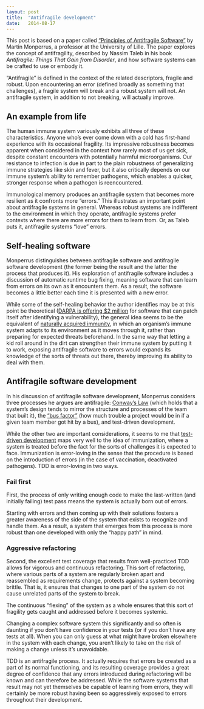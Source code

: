 ```yaml
---
layout: post
title:  "Antifragile development"
date:   2014-08-17
---
```


This post is based on a paper called [“Principles of Antifragile Software”][] by Martin Monperrus, a professor at the University of Lille. The paper explores the concept of antifragility, described by Nassim Taleb in his book *Antifragile: Things That Gain from Disorder*, and how software systems can be crafted to use or embody it.

“Antifragile” is defined in the context of the related descriptors, fragile and robust. Upon encountering an error (defined broadly as something that challenges), a fragile system will break and a robust system will not. An antifragile system, in addition to not breaking, will actually improve.

## An example from life

The human immune system variously exhibits all three of these characteristics. Anyone who’s ever come down with a cold has first-hand experience with its occasional fragility. Its impressive robustness becomes apparent when considered in the context how rarely most of us get sick, despite constant encounters with potentially harmful microorganisms. Our resistance to infection is due in part to the plain robustness of generalizing immune strategies like skin and fever, but it also critically depends on our immune system’s ability to remember pathogens, which enables a quicker, stronger response when a pathogen is reencountered.

Immunological memory produces an antifragile system that becomes more resilient as it confronts more “errors.” This illustrates an important point about antifragile systems in general. Whereas robust systems are indifferent to the environment in which they operate, antifragile systems prefer contexts where there are more errors for them to learn from. Or, as Taleb puts it, antifragile systems “love” errors.

## Self-healing software

Monperrus distinguishes between antifragile software and antifragile software development (the former being the result and the latter the process that produces it). His exploration of antifragile software includes a discussion of automatic runtime bug fixing, meaning software that can learn from errors on its own as it encounters them. As a result, the software becomes a little better each time it is presented with a new error.

While some of the self-healing behavior the author identifies may be at this point be theoretical ([DARPA is offering $2 million][] for software that can patch itself after identifying a vulnerability), the general idea seems to be the equivalent of [naturally acquired immunity], in which an organism’s immune system adapts to its environment as it moves through it, rather than preparing for expected threats beforehand. In the same way that letting a kid roll around in the dirt can strengthen their immune system by putting it to work, exposing antifragile software to errors would expands its knowledge of the sorts of threats out there, thereby improving its ability to deal with them.

## Antifragile software development

In his discussion of antifragile software development, Monperrus considers three processes he argues are antifragile: [Conway’s Law][] (which holds that a system’s design tends to mirror the structure and processes of the team that built it), the [“bus factor”][] (how much trouble a project would be in if a given team member got hit by a bus), and test-driven development.

While the other two are important considerations, it seems to me that [test-driven development][] maps very well to the idea of immunization, where a system is treated before the fact for the sorts of challenges it is expected to face. Immunization is error-loving in the sense that the procedure is based on the introduction of errors (in the case of vaccination, deactivated pathogens). TDD is error-loving in two ways.

### Fail first

First, the process of only writing enough code to make the last-written (and initially failing) test pass means the system is actually born out of errors.

Starting with errors and then coming up with their solutions fosters a greater awareness of the side of the system that exists to recognize and handle them. As a result, a system that emerges from this process is more robust than one developed with only the “happy path” in mind.

### Aggressive refactoring

Second, the excellent test coverage that results from well-practiced TDD allows for vigorous and continuous refactoring. This sort of refactoring, where various parts of a system are regularly broken apart and reassembled as requirements change, protects against a system becoming brittle. That is, it ensures that changes to one part of the system do not cause unrelated parts of the system to break.

The continuous “flexing” of the system as a whole ensures that this sort of fragility gets caught and addressed before it becomes systemic.

Changing a complex software system this significantly and so often is daunting if you don’t have confidence in your tests (or if you don’t have any tests at all). When you can only guess at what might have broken elsewhere in the system with each change, you aren’t likely to take on the risk of making a change unless it’s unavoidable.

TDD is an antifragile process. It actually requires that errors be created as a part of its normal functioning, and its resulting coverage provides a great degree of confidence that any errors introduced during refactoring will be known and can therefore be addressed. While the software systems that result may not yet themselves be capable of learning from errors, they will certainly be more robust having been so aggressively exposed to errors throughout their development.

[“Principles of Antifragile Software”]: http://arxiv.org/pdf/1404.3056v1.pdf
[DARPA is offering $2 million]: http://www.tomsguide.com/us/darpa-self-healing-software,news-17761.html
[naturally acquired immunity]: http://en.wikipedia.org/wiki/Immunological_memory#Naturally_acquired_active_immunity
[test-driven development]: http://en.wikipedia.org/wiki/Test-driven_development
[“bus factor”]: http://en.wikipedia.org/wiki/Bus_factor
[Conway’s Law]: http://en.wikipedia.org/wiki/Conway's_law